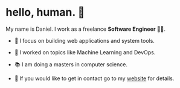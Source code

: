 # hello, human. :wave:

My name is Daniel. I work as a freelance **Software Engineer** :technologist:.

* :hammer: I focus on building web applications and system tools.
 
* :toolbox: I worked on topics like Machine Learning and DevOps.

* :books: I am doing a masters in computer science.
 
* :email: If you would like to get in contact go to my [website](https://melichar.xyz) for details.
